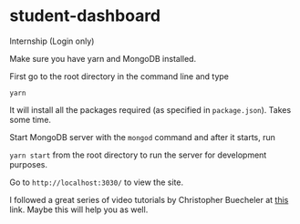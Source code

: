 # student-dashboard
Internship (Login only)

Make sure you have yarn and MongoDB installed.

First go to the root directory in the command line and type

`yarn`

It will install all the packages required (as specified in `package.json`). Takes some time.

Start MongoDB server with the `mongod` command and after it starts, run

`yarn start` from the root directory to run the server for development purposes.

Go to `http://localhost:3030/` to view the site.

I followed a great series of video tutorials by Christopher Buecheler at [this](https://www.youtube.com/playlist?list=PL3Ld4LsLih54o7ElUTM6z8x48_HT0Ukc9) link. Maybe this will help you as well.



